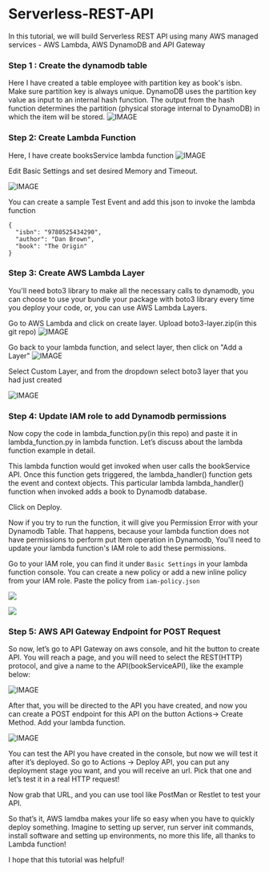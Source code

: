 # Serverless-REST-API

In this tutorial, we will build Serverless REST API using many AWS managed services - AWS Lambda, AWS DynamoDB and API Gateway

### Step 1 : Create the dynamodb table
Here I have created a table employee with partition key as book's isbn. Make sure partition key is always unique. DynamoDB uses the partition key value as input to an internal hash function. The output from the hash function determines the partition (physical storage internal to DynamoDB) in which the item will be stored.
![IMAGE](resources/DF9002CE1ADF1EC8B5DDB55BF0FF070B.jpg)

### Step 2: Create Lambda Function
Here, I have create booksService lambda function
![IMAGE](resources/9B3B229774A24137785C3B0704CFB3A2.jpg)

Edit Basic Settings and set desired Memory and Timeout.

![IMAGE](resources/EC7BFF2A3BA43DB54431D8BB93AE2AFA.jpg)

You can create a sample Test Event and add this json to invoke the lambda function
```
{
  "isbn": "9780525434290",
  "author": "Dan Brown",
  "book": "The Origin"
}
```

### Step 3: Create AWS Lambda Layer

You'll need boto3 library to make all the necessary calls to dynamodb, you can choose to use your bundle your package with boto3 library every time you deploy your code, or, you can use AWS Lambda Layers.

Go to AWS Lambda and click on create layer. Upload boto3-layer.zip(in this git repo)
![IMAGE](resources/122699B4CFBB3B2BD220B163A4B9458F.jpg)

Go back to your lambda function, and select layer, then click on "Add a Layer"
![IMAGE](resources/943C0E579948631556E17F8EECC098CC.jpg)

Select Custom Layer, and from the dropdown select boto3 layer that you had just created

![IMAGE](resources/69441EBD9CF4F1F0BC8088B877EC9DDD.jpg)

### Step 4: Update IAM role to add Dynamodb permissions
Now copy the code in lambda_function.py(in this repo) and paste it in lambda_function.py in lambda function. Let’s discuss about the lambda function example in detail.

This lambda function would get invoked when user calls the bookService API. Once this function gets triggered, the lambda_handler() function gets the event and context objects. This particular lambda lambda_handler() function when invoked adds a book to Dynamodb database.

Click on Deploy.

Now if you try to run the function, it will give you Permission Error with your Dynamodb Table. That happens, because your lambda function does not have permissions to perform put Item operation in Dynamodb, You'll need to update your lambda function's IAM role to add these permissions.

Go to your IAM role, you can find it under `Basic Settings` in your lambda function console.
You can create a new policy or add a new inline policy from your IAM role. 
Paste the policy from `iam-policy.json`

![](resources/26753A2C14D34BE29BC8F0635E8AFFD7.jpg)

![](resources/E925042C613BDD735F468E8DC8C94794.jpg)

### Step 5: AWS API Gateway Endpoint for POST Request

So now, let’s go to API Gateway on aws console, and hit the button to create API. You will reach a page, and you will need to select the REST(HTTP) protocol, and give a name to the API(bookServiceAPI), like the example below:

![IMAGE](resources/5766DCB72B8FD585E836F51A3FEEAC43.jpg)

After that, you will be directed to the API you have created, and now you can create a POST endpoint for this API on the button Actions-> Create Method. Add your lambda function.

![IMAGE](resources/403CF3C8E671A9B3AA131CC6FC472A2F.jpg)

You can test the API you have created in the console, but now we will test it after it’s deployed. So go to Actions -> Deploy API, you can put any deployment stage you want, and you will receive an url. Pick that one and let’s test it in a real HTTP request!

Now grab that URL, and you can use tool like PostMan or Restlet to test your API.

So that’s it, AWS lamdba makes your life so easy when you have to quickly deploy something. Imagine to setting up server, run server init commands, install software and setting up environments, no more this life, all thanks to Lambda function!

I hope that this tutorial was helpful!